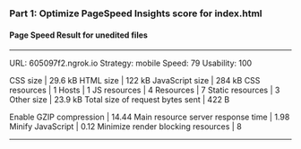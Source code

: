 ### Part 1: Optimize PageSpeed Insights score for index.html

#### Page Speed Result for unedited files
--------------------------------------------------------

URL:       605097f2.ngrok.io
Strategy:  mobile
Speed:     79
Usability: 100

CSS size                                   | 29.6 kB
HTML size                                  | 122 kB
JavaScript size                            | 284 kB
CSS resources                              | 1
Hosts                                      | 1
JS resources                               | 4
Resources                                  | 7
Static resources                           | 3
Other size                                 | 23.9 kB
Total size of request bytes sent           | 422 B

Enable GZIP compression                    | 14.44
Main resource server response time         | 1.98
Minify JavaScript                          | 0.12
Minimize render blocking resources         | 8

--------------------------------------------------------
